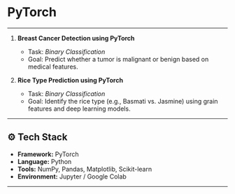 # PyTorch
---

1. **Breast Cancer Detection using PyTorch**  
   - Task: *Binary Classification*  
   - Goal: Predict whether a tumor is malignant or benign based on medical features.  

2. **Rice Type Prediction using PyTorch**  
   - Task: *Binary Classification*  
   - Goal: Identify the rice type (e.g., Basmati vs. Jasmine) using grain features and deep learning models.  

---

## ⚙️ Tech Stack
- **Framework:** PyTorch  
- **Language:** Python  
- **Tools:** NumPy, Pandas, Matplotlib, Scikit-learn  
- **Environment:** Jupyter / Google Colab

---
